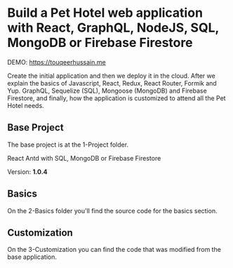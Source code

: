 # Build a Pet Hotel web application with React, GraphQL, NodeJS, SQL, MongoDB or Firebase Firestore 

DEMO: https://touqeerhussain.me

Create the initial application and then we deploy it in the cloud. After we explain the basics of Javascript, React, Redux, React Router, Formik and Yup. GraphQL, Sequelize (SQL), Mongoose (MongoDB) and Firebase Firestore, and finally, how the application is customized to attend all the Pet Hotel needs.

## Base Project

The base project is at the 1-Project folder.

React Antd with SQL, MongoDB or Firebase Firestore

Version: **1.0.4**

## Basics

On the 2-Basics folder you'll find the source code for the basics section.

## Customization

On the 3-Customization you can find the code that was modified from the base application.
